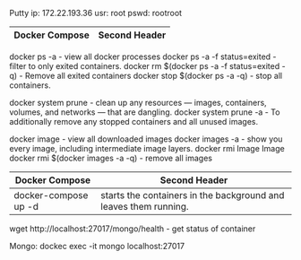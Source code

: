 Putty
ip: 172.22.193.36
usr: root
pswd: rootroot


Docker Compose | Second Header
------------ | -------------


docker ps -a - view all docker processes
docker ps -a -f status=exited - filter to only exited containers.
docker rm $(docker ps -a -f status=exited -q) - Remove all exited containers
docker stop $(docker ps -a -q) - stop all containers.

docker system prune - clean up any resources — images, containers, volumes, and networks — that are dangling.
docker system prune -a - To additionally remove any stopped containers and all unused images.

docker image - view all downloaded images
docker images -a - show you every image, including intermediate image layers.
docker rmi Image Image
docker rmi $(docker images -a -q) - remove all images
 

 
 Docker Compose | Second Header
------------ | -------------
docker-compose up -d | starts the containers in the background and leaves them running.

wget http://localhost:27017/mongo/health - get status of container

Mongo:
dockec exec -it <container name> mongo localhost:27017
